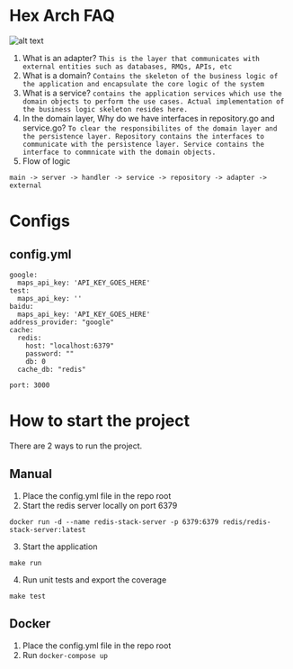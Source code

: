 # Hex Arch FAQ

![alt text](https://vaadin.com/static/content/learning-center/learn/tutorials/ddd/03__ddd_and_hexagonal/images/hexagonal.png)

1. What is an adapter?
`This is the layer that communicates with external entities such as databases, RMQs, APIs, etc`
2. What is a domain?
`Contains the skeleton of the business logic of the application and encapsulate the core logic of the system`
3. What is a service?
`contains the application services which use the domain objects to perform the use cases. Actual implementation of the business logic skeleton resides here.`
4. In the domain layer, Why do we have interfaces in repository.go and service.go?
`To clear the responsibilites of the domain layer and the persistence layer. Repository contains the interfaces to communicate with the persistence layer. Service contains the interface to commnicate with the domain objects.`
5. Flow of logic
```
main -> server -> handler -> service -> repository -> adapter -> external
```

# Configs
## config.yml
```
google:
  maps_api_key: 'API_KEY_GOES_HERE'
test:
  maps_api_key: ''
baidu:
  maps_api_key: 'API_KEY_GOES_HERE'
address_provider: "google"
cache:
  redis:
    host: "localhost:6379"
    password: ""
    db: 0
  cache_db: "redis"

port: 3000
```

# How to start the project
There are 2 ways to run the project. 

## Manual 
1. Place the config.yml file in the repo root
2. Start the redis server locally on port 6379
```
docker run -d --name redis-stack-server -p 6379:6379 redis/redis-stack-server:latest
```
3. Start the application
```
make run
```

4. Run unit tests and export the coverage
```
make test
```

## Docker
1. Place the config.yml file in the repo root
2. Run `docker-compose up`
